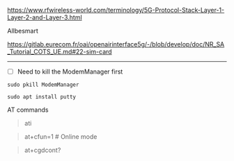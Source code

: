 https://www.rfwireless-world.com/terminology/5G-Protocol-Stack-Layer-1-Layer-2-and-Layer-3.html

Allbesmart 

https://gitlab.eurecom.fr/oai/openairinterface5g/-/blob/develop/doc/NR_SA_Tutorial_COTS_UE.md#22-sim-card


---

- [ ] Need to kill the ModemManager first

```
sudo pkill ModemManager
```

```
sudo apt install putty
```



AT commands

> ati

> at+cfun=1  # Online mode

> at+cgdcont?






